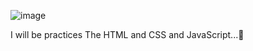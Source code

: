 ![image](https://github.com/debjitdey1/Analog_Clock/assets/121121842/6619319d-1b0e-4351-b5aa-099ab0e637a4)

I will be practices The HTML and CSS and JavaScript...🥱
